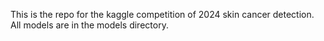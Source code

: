 This is the repo for the kaggle competition of 2024 skin cancer detection. All models are in the models directory.
